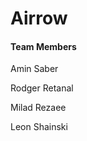 <h1>Airrow</h1>

<h4>Team Members</h4>
<p>Amin Saber</p> <!--First commit-->
<p>Rodger Retanal</p> <!--# Firse commit-->
<p>Milad Rezaee</p> <!--#First commit-->
<p>Leon Shainski</p> <!--#First commit-->
